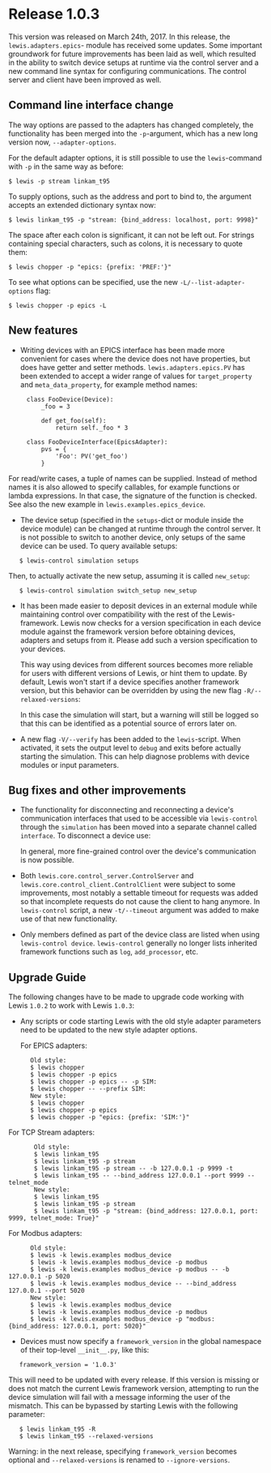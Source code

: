 # Release 1.0.3
This version was released on March 24th, 2017. In this release, the `lewis.adapters.epics`-
module has received some updates. Some important groundwork for future improvements has been
laid as well, which resulted in the ability to switch device setups at runtime via the control
server and a new command line syntax for configuring communications. The control server and client
have been improved as well.

## Command line interface change
The way options are passed to the adapters has changed completely, the functionality has been
merged into the ``-p``-argument, which has a new long version now, ``--adapter-options``.

For the default adapter options, it is still possible to use the ``lewis``-command with ``-p``
in the same way as before:

```
$ lewis -p stream linkam_t95
```

To supply options, such as the address and port to bind to, the argument accepts an extended
dictionary syntax now:

```
$ lewis linkam_t95 -p "stream: {bind_address: localhost, port: 9998}"
```

The space after each colon is significant, it can not be left out. For strings containing
special characters, such as colons, it is necessary to quote them:

```
$ lewis chopper -p "epics: {prefix: 'PREF:'}"
```

To see what options can be specified, use the new ``-L/--list-adapter-options`` flag:

```
$ lewis chopper -p epics -L
```

## New features
- Writing devices with an EPICS interface has been made more convenient for cases where the device
   does not have properties, but does have getter and setter methods.
   `lewis.adapters.epics.PV` has been extended to accept a wider range of values for
   ``target_property`` and ``meta_data_property``, for example method names:
```
     class FooDevice(Device):
         _foo = 3

         def get_foo(self):
             return self._foo * 3

     class FooDeviceInterface(EpicsAdapter):
         pvs = {
             'Foo': PV('get_foo')
         }
```

   For read/write cases, a tuple of names can be supplied. Instead of method names it is also
   allowed to specify callables, for example functions or lambda expressions. In that case, the
   signature of the function is checked. See also the new example in
   ``lewis.examples.epics_device``.

- The device setup (specified in the ``setups``-dict or module inside the device module)
   can be changed at runtime through the control server. It is not possible to switch to
   another device, only setups of the same device can be used. To query available setups:

```
   $ lewis-control simulation setups
```
   Then, to actually activate the new setup, assuming it is called ``new_setup``:
```
   $ lewis-control simulation switch_setup new_setup
```

- It has been made easier to deposit devices in an external module while maintaining control over
   compatibility with the rest of the Lewis-framework. Lewis now checks for a version specification
   in each device module against the framework version before obtaining devices, adapters and
   setups from it. Please add such a version specification to your devices.

   This way using devices from different sources becomes more reliable for users with different
   versions of Lewis, or hint them to update. By default, Lewis won't start if a device specifies
   another framework version, but this behavior can be overridden by using the new flag
   ``-R/--relaxed-versions``:

   In this case the simulation will start, but a warning will still be logged so that this can be
   identified as a potential source of errors later on.

- A new flag ``-V/--verify`` has been added to the ``lewis``-script. When activated, it sets
   the output level to ``debug`` and exits before actually starting the simulation. This can
   help diagnose problems with device modules or input parameters.

## Bug fixes and other improvements
- The functionality for disconnecting and reconnecting a device's communication interfaces that
   used to be accessible via ``lewis-control`` through the ``simulation`` has been moved into a
   separate channel called ``interface``. To disconnect a device use:

   In general, more fine-grained control over the device's communication is now possible.

- Both `lewis.core.control_server.ControlServer` and
   `lewis.core.control_client.ControlClient` were subject to some improvements, most
   notably a settable timeout for requests was added so that incomplete requests do not cause the
   client to hang anymore. In ``lewis-control`` script, a new ``-t/--timeout`` argument was added
   to make use of that new functionality.

 - Only members defined as part of the device class are listed when using ``lewis-control device``.
   ``lewis-control`` generally no longer lists inherited framework functions such as ``log``,
   ``add_processor``, etc.

## Upgrade Guide
The following changes have to be made to upgrade code working with Lewis `1.0.2` to work with
Lewis `1.0.3`:

- Any scripts or code starting Lewis with the old style adapter parameters need to be updated to
   the new style adapter options.

   For EPICS adapters:
```
      Old style:
      $ lewis chopper
      $ lewis chopper -p epics
      $ lewis chopper -p epics -- -p SIM:
      $ lewis chopper -- --prefix SIM:
      New style:
      $ lewis chopper
      $ lewis chopper -p epics
      $ lewis chopper -p "epics: {prefix: 'SIM:'}"
```

   For TCP Stream adapters:
```
       Old style:
       $ lewis linkam_t95
       $ lewis linkam_t95 -p stream
       $ lewis linkam_t95 -p stream -- -b 127.0.0.1 -p 9999 -t
       $ lewis linkam_t95 -- --bind_address 127.0.0.1 --port 9999 --telnet_mode
       New style:
       $ lewis linkam_t95
       $ lewis linkam_t95 -p stream
       $ lewis linkam_t95 -p "stream: {bind_address: 127.0.0.1, port: 9999, telnet_mode: True}"
```

   For Modbus adapters:
```
      Old style:
      $ lewis -k lewis.examples modbus_device
      $ lewis -k lewis.examples modbus_device -p modbus
      $ lewis -k lewis.examples modbus_device -p modbus -- -b 127.0.0.1 -p 5020
      $ lewis -k lewis.examples modbus_device -- --bind_address 127.0.0.1 --port 5020
      New style:
      $ lewis -k lewis.examples modbus_device
      $ lewis -k lewis.examples modbus_device -p modbus
      $ lewis -k lewis.examples modbus_device -p "modbus: {bind_address: 127.0.0.1, port: 5020}"
```
 - Devices must now specify a ``framework_version`` in the global namespace of their top-level
   ``__init__.py``, like this:

```
   framework_version = '1.0.3'
```

   This will need to be updated with every release. If this version is missing or does not match
   the current Lewis framework version, attempting to run the device simulation will fail with a
   message informing the user of the mismatch. This can be bypassed by starting Lewis with the
   following parameter:

```
   $ lewis linkam_t95 -R
   $ lewis linkam_t95 --relaxed-versions
```
   Warning: in the next release, specifying ``framework_version`` becomes optional and 
      ``--relaxed-versions`` is renamed to ``--ignore-versions``. 
